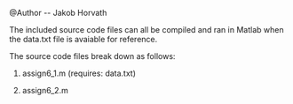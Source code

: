 @Author -- Jakob Horvath

The included source code files can all be compiled and ran in Matlab
when the data.txt file is avaiable for reference.

The source code files break down as follows:

1. assign6_1.m (requires: data.txt)

2. assign6_2.m

